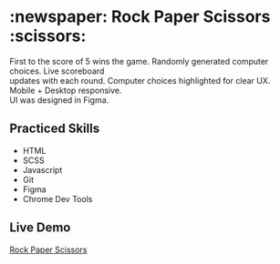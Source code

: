 <h1>:newspaper: Rock Paper Scissors :scissors:</h1>
First to the score of 5 wins the game. Randomly generated computer choices. Live scoreboard<br /> updates with each round.
Computer choices highlighted for clear UX. Mobile + Desktop responsive.<br /> UI was designed in Figma.

<h2>Practiced Skills</h2>
<ul>
  <li>HTML</li>
  <li>SCSS</li>
  <li>Javascript</li>
  <li>Git</li>
  <li>Figma</li>
  <li>Chrome Dev Tools</li>
</ul>




<h2>Live Demo</h2>
<a href='https://zachmsdev.github.io/rockPaperScissors/'>Rock Paper Scissors</a>
